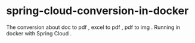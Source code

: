 # spring-cloud-conversion-in-docker
The conversion about doc to pdf , excel to pdf , pdf to img . Running in docker with Spring Cloud .
